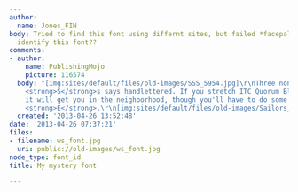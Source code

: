 ```yaml
---
author:
  name: Jones_FIN
body: Tried to find this font using differnt sites, but failed *facepalm*. Can someone
  identify this font??
comments:
- author:
    name: PublishingMojo
    picture: 116574
  body: "[img:sites/default/files/old-images/SSS_5954.jpg]\r\nThree non-identical
    <strong>S</strong>s says handlettered. If you stretch ITC Quorum Black horizontally
    it will get you in the neighborhood, though you'll have to do some work on the
    <strong>E</strong>.\r\n[img:sites/default/files/old-images/Sailors_4149.jpg]"
  created: '2013-04-26 13:52:48'
date: '2013-04-26 07:37:21'
files:
- filename: ws_font.jpg
  uri: public://old-images/ws_font.jpg
node_type: font_id
title: My mystery font

---
```

